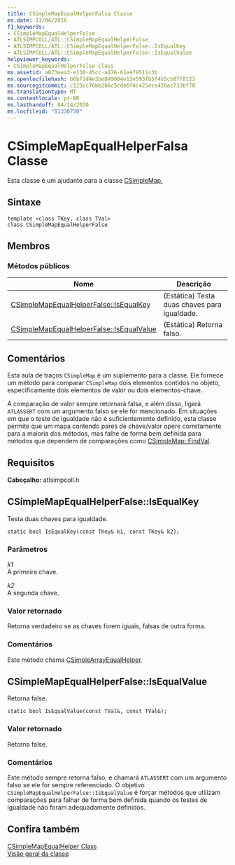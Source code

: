 ```yaml
---
title: CSimpleMapEqualHelperFalsa Classe
ms.date: 11/04/2016
f1_keywords:
- CSimpleMapEqualHelperFalse
- ATLSIMPCOLL/ATL::CSimpleMapEqualHelperFalse
- ATLSIMPCOLL/ATL::CSimpleMapEqualHelperFalse::IsEqualKey
- ATLSIMPCOLL/ATL::CSimpleMapEqualHelperFalse::IsEqualValue
helpviewer_keywords:
- CSimpleMapEqualHelperFalse class
ms.assetid: a873eea3-e130-45cc-a476-61ee79511c3b
ms.openlocfilehash: b6bf1d4e3be849004e13e593fb5f4b5cb87f8123
ms.sourcegitcommit: c123cc76bb2b6c5cde6f4c425ece420ac733bf70
ms.translationtype: MT
ms.contentlocale: pt-BR
ms.lasthandoff: 04/14/2020
ms.locfileid: "81330730"
---
```

# <a name="csimplemapequalhelperfalse-class"></a>CSimpleMapEqualHelperFalsa Classe

Esta classe é um ajudante para a classe [CSimpleMap.](../../atl/reference/csimplemap-class.md)

## <a name="syntax"></a>Sintaxe

```
template <class TKey, class TVal>
class CSimpleMapEqualHelperFalse
```

## <a name="members"></a>Membros

### <a name="public-methods"></a>Métodos públicos

|Nome|Descrição|
|----------|-----------------|
|[CSimpleMapEqualHelperFalse::IsEqualKey](#isequalkey)|(Estática) Testa duas chaves para igualdade.|
|[CSimpleMapEqualHelperFalse::IsEqualValue](#isequalvalue)|(Estática) Retorna falso.|

## <a name="remarks"></a>Comentários

Esta aula de traços `CSimpleMap` é um suplemento para a classe. Ele fornece um método para comparar `CSimpleMap` dois elementos contidos no objeto, especificamente dois elementos de valor ou dois elementos-chave.

A comparação de valor sempre retornará falsa, e além disso, ligará `ATLASSERT` com um argumento falso se ele for mencionado. Em situações em que o teste de igualdade não é suficientemente definido, esta classe permite que um mapa contendo pares de chave/valor opere corretamente para a maioria dos métodos, mas falhe de forma bem definida para métodos que dependem de comparações como [CSimpleMap::FindVal](../../atl/reference/csimplemap-class.md#findval).

## <a name="requirements"></a>Requisitos

**Cabeçalho:** atlsimpcoll.h

## <a name="csimplemapequalhelperfalseisequalkey"></a><a name="isequalkey"></a>CSimpleMapEqualHelperFalse::IsEqualKey

Testa duas chaves para igualdade.

```
static bool IsEqualKey(const TKey& k1, const TKey& k2);
```

### <a name="parameters"></a>Parâmetros

*k1*<br/>
A primeira chave.

*k2*<br/>
A segunda chave.

### <a name="return-value"></a>Valor retornado

Retorna verdadeiro se as chaves forem iguais, falsas de outra forma.

### <a name="remarks"></a>Comentários

Este método chama [CSimpleArrayEqualHelper](../../atl/reference/csimplearrayequalhelper-class.md).

## <a name="csimplemapequalhelperfalseisequalvalue"></a><a name="isequalvalue"></a>CSimpleMapEqualHelperFalse::IsEqualValue

Retorna false.

```
static bool IsEqualValue(const TVal&, const TVal&);
```

### <a name="return-value"></a>Valor retornado

Retorna false.

### <a name="remarks"></a>Comentários

Este método sempre retorna falso, e chamará `ATLASSERT` com um argumento falso se ele for sempre referenciado. O objetivo `CSimpleMapEqualHelperFalse::IsEqualValue` é forçar métodos que utilizam comparações para falhar de forma bem definida quando os testes de igualdade não foram adequadamente definidos.

## <a name="see-also"></a>Confira também

[CSimpleMapEqualHelper Class](../../atl/reference/csimplemapequalhelper-class.md)<br/>
[Visão geral da classe](../../atl/atl-class-overview.md)
